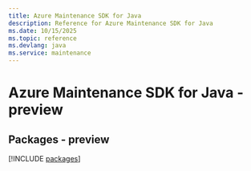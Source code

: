 ```yaml
---
title: Azure Maintenance SDK for Java
description: Reference for Azure Maintenance SDK for Java
ms.date: 10/15/2025
ms.topic: reference
ms.devlang: java
ms.service: maintenance
---
```

# Azure Maintenance SDK for Java - preview
## Packages - preview
[!INCLUDE [packages](maintenance-index.md)]